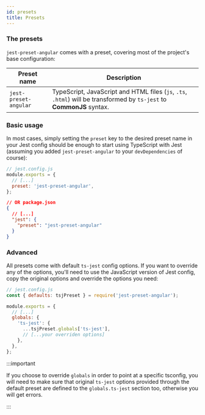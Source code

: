```yaml
---
id: presets
title: Presets
---
```


### The presets

`jest-preset-angular` comes with a preset, covering most of the project's base configuration:

| Preset name           | Description                                                                                                           |
| --------------------- | --------------------------------------------------------------------------------------------------------------------- |
| `jest-preset-angular` | TypeScript, JavaScript and HTML files (`js`, `.ts`, `.html`) will be transformed by `ts-jest` to **CommonJS** syntax. |

### Basic usage

In most cases, simply setting the `preset` key to the desired preset name in your Jest config should be enough to start
using TypeScript with Jest (assuming you added `jest-preset-angular` to your `devDependencies` of course):

```js
// jest.config.js
module.exports = {
  // [...]
  preset: 'jest-preset-angular',
};
```

```json
// OR package.json
{
  // [...]
  "jest": {
    "preset": "jest-preset-angular"
  }
}
```

### Advanced

All presets come with default `ts-jest` config options.
If you want to override any of the options, you'll need to use the JavaScript version of Jest config,
copy the original options and override the options you need:

```js
// jest.config.js
const { defaults: tsjPreset } = require('jest-preset-angular');

module.exports = {
  // [...]
  globals: {
    'ts-jest': {
      ...tsjPreset.globals['ts-jest'],
      // [...your overriden options]
    },
  },
};
```

:::important

If you choose to override `globals` in order to point at a specific tsconfig, you will need to make sure that original `ts-jest`
options provided through the default preset are defined to the `globals.ts-jest` section too, otherwise you will get
errors.

:::

